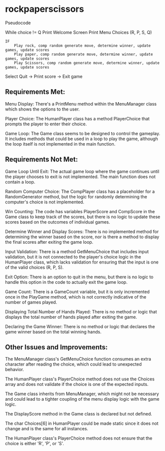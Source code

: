 # rockpaperscissors

Pseudocode

While choice != Q
    Print Welcome Screen
    Print Menu Choices (R, P, S, Q)

    IF 
        Play rock, comp random generate move, determine winner, update games, update scores
        Play paper, comp random generate move, determine winner, update games, update scores
        Play Scissors, comp random generate move, determine winner, update games, update scores

Select Quit -> Print score -> Exit game


## Requirements Met:
Menu Display: There's a PrintMenu method within the MenuManager class which shows the options to the user.

Player Choice: The HumanPlayer class has a method PlayerChoice that prompts the player to enter their choice.

Game Loop: The Game class seems to be designed to control the gameplay. It includes methods that could be used in a loop to play the game, although the loop itself is not implemented in the main function.

## Requirements Not Met:
Game Loop Until Exit: The actual game loop where the game continues until the player chooses to exit is not implemented. The main function does not contain a loop.

Random Computer Choice: The CompPlayer class has a placeholder for a RandomGenerator method, but the logic for randomly determining the computer's choice is not implemented.

Win Counting: The code has variables PlayerScore and CompScore in the Game class to keep track of the scores, but there is no logic to update these scores based on the outcomes of individual games.

Determine Winner and Display Scores: There is no implemented method for determining the winner based on the score, nor is there a method to display the final scores after exiting the game loop.

Input Validation: There is a method GetMenuChoice that includes input validation, but it is not connected to the player's choice logic in the HumanPlayer class, which lacks validation for ensuring that the input is one of the valid choices (R, P, S).

Exit Option: There is an option to quit in the menu, but there is no logic to handle this option in the code to actually exit the game loop.

Game Count: There is a GameCount variable, but it is only incremented once in the PlayGame method, which is not correctly indicative of the number of games played.

Displaying Total Number of Hands Played: There is no method or logic that displays the total number of hands played after exiting the game.

Declaring the Game Winner: There is no method or logic that declares the game winner based on the total winning hands.

## Other Issues and Improvements:
The MenuManager class's GetMenuChoice function consumes an extra character after reading the choice, which could lead to unexpected behavior.

The HumanPlayer class's PlayerChoice method does not use the Choices array and does not validate if the choice is one of the expected inputs.

The Game class inherits from MenuManager, which might not be necessary and could lead to a tighter coupling of the menu display logic with the game logic.

The DisplayScore method in the Game class is declared but not defined.

The char Choices[6] in HumanPlayer could be made static since it does not change and is the same for all instances.

The HumanPlayer class's PlayerChoice method does not ensure that the choice is either 'R', 'P', or 'S'.